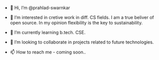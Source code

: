 - 👋 Hi, I’m @prahlad-swarnkar

- 👀 I’m interested in cretive work in diff. CS fields. I am a true beliver of open source. In my opinion flexibility is the key to sustainability.

- 🌱 I’m currently learning b.tech. CSE.

- 💞️ I’m looking to collaborate in projects related to future technologies.

- 📫 How to reach me - coming soon..

<!---
prahlad-swarnkar/prahlad-swarnkar is a ✨ special ✨ repository because its `README.md` (this file) appears on your GitHub profile.
You can click the Preview link to take a look at your changes.
--->
